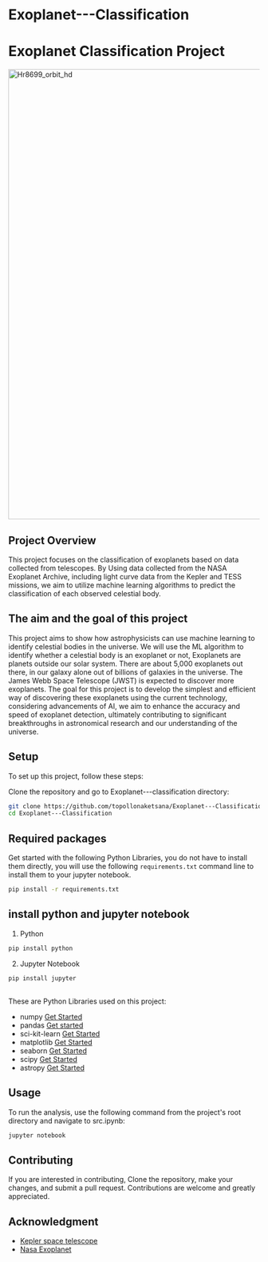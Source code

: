 
# Exoplanet---Classification
# Exoplanet Classification Project

<img src="https://github.com/user-attachments/assets/373f57d6-059f-4b5b-a918-d241a3aef755" alt="Hr8699_orbit_hd" width="900">



## Project Overview
This project focuses on the classification of exoplanets based on data collected from telescopes. By Using data collected from the NASA Exoplanet Archive, including light curve data from the Kepler and TESS missions, we aim to utilize machine learning algorithms to predict the classification of each observed celestial body.

##
## The aim and the goal of this project
This project aims to show how astrophysicists can use machine learning to identify celestial bodies in the universe. We will use the ML algorithm to identify whether a celestial body is an exoplanet or not, Exoplanets are planets outside our solar system. There are about 5,000 exoplanets out there, in our galaxy alone out of billions of galaxies in the universe. The James Webb Space Telescope (JWST) is expected to discover more exoplanets. 
The goal for this project is to develop the simplest and efficient way of discovering these exoplanets using the current technology, considering advancements of AI, we aim to enhance the accuracy and speed of exoplanet detection, ultimately contributing to significant breakthroughs in astronomical research and our understanding of the universe.

## Setup
To set up this project, follow these steps:

Clone the repository and go to Exoplanet---classification directory:

```bash
git clone https://github.com/topollonaketsana/Exoplanet---Classification.git
cd Exoplanet---Classification
```   
##

## Required packages

Get started with the following Python Libraries, you do not have to install them directly, you will use the following `requirements.txt` command line to install them to your jupyter notebook. 

```bash
pip install -r requirements.txt
```

## install python and jupyter notebook

1. Python
```bash
pip install python
```

2. Jupyter Notebook
```bash
pip install jupyter
```

##

These are Python Libraries used on this project:
- numpy  [Get Started](https://numpy.org/doc/stable/user/install.html) 
- pandas  [Get started](https://pandas.pydata.org/pandas-docs/stable/getting_started/install.html)
- sci-kit-learn  [Get Started](https://scikit-learn.org/stable/install.html)
- matplotlib  [Get Started](https://matplotlib.org/stable/install/index.html)
- seaborn  [Get Started](https://seaborn.pydata.org/installing.html)
- scipy  [Get Started](https://scipy.org/install/)
- astropy  [Get Started](https://www.astropy.org/)

##

## Usage
To run the analysis, use the following command from the project's root directory and navigate to src.ipynb:

```bash
jupyter notebook
```
##


## Contributing
If you are interested in contributing, Clone the repository, make your changes, and submit a pull request. Contributions are welcome and greatly appreciated.

## Acknowledgment
- [Kepler space telescope](https://science.nasa.gov/mission/kepler)
- [Nasa Exoplanet](https://science.nasa.gov/exoplanets/)
